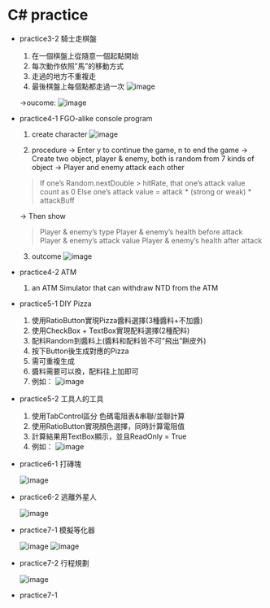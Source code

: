 # C# practice
* practice3-2 騎士走棋盤
  1. 在一個棋盤上從隨意一個起點開始
  2. 每次動作依照”馬”的移動方式
  3. 走過的地方不重複走
  4. 最後棋盤上每個點都走過一次
  ![image](https://user-images.githubusercontent.com/58549322/109910198-8aea5c00-7ce2-11eb-945f-dfbc471551d6.png)

  ->oucome:
  ![image](https://user-images.githubusercontent.com/58549322/109910264-ad7c7500-7ce2-11eb-820d-b62ab2b63a74.png)

  
* practice4-1 FGO-alike console program
  1. create character
  ![image](https://user-images.githubusercontent.com/58549322/109910582-6c389500-7ce3-11eb-9d33-dcba6b72757c.png)

  2. procedure
   -> Enter y to continue the game, n to end the game
   -> Create two object, player & enemy, both is random from 7 kinds of object
   -> Player and enemy attack each other
    > If one’s Random.nextDouble > hitRate, that one’s attack value count as 0
    > Else one’s attack value = attack * (strong or weak) * attackBuff
    
   -> Then show
    > Player & enemy’s type
    > Player & enemy’s health before attack
    > Player & enemy’s attack value
    > Player & enemy’s health after attack
 
  3. outcome
  ![image](https://user-images.githubusercontent.com/58549322/109910742-d18c8600-7ce3-11eb-94e4-2aace5f219e8.png)
  
* practice4-2 ATM
  1. an ATM Simulator that can withdraw NTD from the ATM

* practice5-1 DIY Pizza
  1. 使用RatioButton實現Pizza醬料選擇(3種醬料+不加醬)
  2. 使用CheckBox + TextBox實現配料選擇(2種配料)
  3. 配料Random到醬料上(醬料和配料皆不可”飛出”餅皮外)
  4. 按下Button後生成對應的Pizza
  5. 需可重複生成
  6. 醬料需要可以換，配料往上加即可
  7. 例如：
    ![image](https://user-images.githubusercontent.com/58549322/109915008-0dc3e480-7cec-11eb-89d0-9bd927a21d5b.png)
  
* practice5-2 工具人的工具
  1. 使用TabControl區分 色碼電阻表&串聯/並聯計算
  2. 使用RatioButton實現顏色選擇，同時計算電阻值
  3. 計算結果用TextBox顯示，並且ReadOnly = True
  4. 例如：
    ![image](https://user-images.githubusercontent.com/58549322/109915233-6b583100-7cec-11eb-9d30-ba655d430c0a.png)

  
* practice6-1 打磚塊

  ![image](https://user-images.githubusercontent.com/58549322/109915437-d144b880-7cec-11eb-8134-de0db3f25e3a.png)

* practice6-2 逃離外星人

  ![image](https://user-images.githubusercontent.com/58549322/109915583-094bfb80-7ced-11eb-8bee-de541f8162a5.png)

* practice7-1 模擬等化器

  ![image](https://user-images.githubusercontent.com/58549322/109915697-38626d00-7ced-11eb-8a1b-2d58d379e8c0.png)
  ![image](https://user-images.githubusercontent.com/58549322/109915719-42846b80-7ced-11eb-91a3-b4be7bbb2ea5.png)

* practice7-2 行程規劃

  ![image](https://user-images.githubusercontent.com/58549322/109915799-6647b180-7ced-11eb-890b-09cb314b302e.png)

* practice7-1

